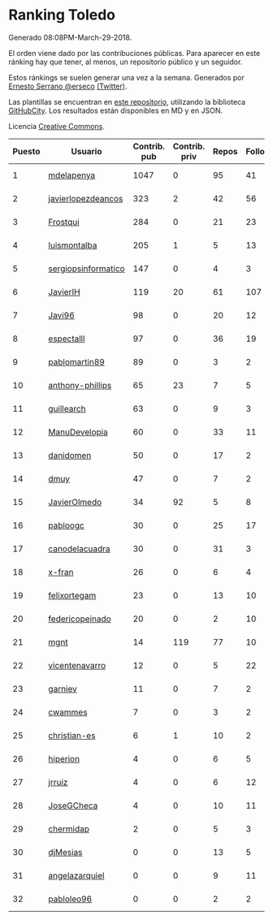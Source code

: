 # Ranking Toledo

Generado 08:08PM-March-29-2018.

El orden viene dado por las contribuciones públicas. Para aparecer en este ránking hay que tener, al menos, un repositorio público y un seguidor.

Estos ránkings se suelen generar una vez a la semana. Generados por [Ernesto Serrano @erseco](https://github.com/erseco/) [(Twitter)](https://twitter.com/erseco).

Las plantillas se encuentran en [este repositorio](https://github.com/iblancasa/GH-Spanish-Ranking), utilizando la biblioteca [GitHubCity](https://github.com/iblancasa/GitHubCity). Los resultados están disponibles en MD y en JSON.

Licencia [Creative Commons](https://creativecommons.org/licenses/by/4.0/).

| Puesto   |  Usuario  | Contrib. pub | Contrib. priv |Repos| Followers | Desde |  Avatar  |
|----------|-----------|--------------|---------------|-----|-----------|-------|----------|
|1|[mdelapenya](https://github.com/mdelapenya)|1047|0|95|41|2011-08-01|![mdelapenya](https://avatars3.githubusercontent.com/u/951580)|
|2|[javierlopezdeancos](https://github.com/javierlopezdeancos)|323|2|42|56|2011-11-17|![javierlopezdeancos](https://avatars2.githubusercontent.com/u/1202463)|
|3|[Frostqui](https://github.com/Frostqui)|284|0|21|23|2014-12-06|![Frostqui](https://avatars2.githubusercontent.com/u/10099165)|
|4|[luismontalba](https://github.com/luismontalba)|205|1|5|13|2013-11-13|![luismontalba](https://avatars3.githubusercontent.com/u/5930419)|
|5|[sergiopsinformatico](https://github.com/sergiopsinformatico)|147|0|4|3|2016-10-10|![sergiopsinformatico](https://avatars1.githubusercontent.com/u/22752242)|
|6|[JavierIH](https://github.com/JavierIH)|119|20|61|107|2013-08-03|![JavierIH](https://avatars2.githubusercontent.com/u/5154251)|
|7|[Javi96](https://github.com/Javi96)|98|0|20|12|2016-05-01|![Javi96](https://avatars2.githubusercontent.com/u/18982140)|
|8|[espectalll](https://github.com/espectalll)|97|0|36|19|2012-09-30|![espectalll](https://avatars1.githubusercontent.com/u/2456419)|
|9|[pablomartin89](https://github.com/pablomartin89)|89|0|3|2|2015-12-30|![pablomartin89](https://avatars1.githubusercontent.com/u/16488733)|
|10|[anthony-phillips](https://github.com/anthony-phillips)|65|23|7|5|2015-09-04|![anthony-phillips](https://avatars2.githubusercontent.com/u/14120390)|
|11|[guillearch](https://github.com/guillearch)|63|0|9|3|2017-03-28|![guillearch](https://avatars2.githubusercontent.com/u/26745787)|
|12|[ManuDevelopia](https://github.com/ManuDevelopia)|60|0|33|11|2008-12-28|![ManuDevelopia](https://avatars3.githubusercontent.com/u/43015)|
|13|[danidomen](https://github.com/danidomen)|50|0|17|2|2013-11-21|![danidomen](https://avatars2.githubusercontent.com/u/5998908)|
|14|[dmuy](https://github.com/dmuy)|47|0|7|2|2014-09-19|![dmuy](https://avatars0.githubusercontent.com/u/8830886)|
|15|[JavierOlmedo](https://github.com/JavierOlmedo)|34|92|5|8|2015-11-18|![JavierOlmedo](https://avatars1.githubusercontent.com/u/15904748)|
|16|[pabloogc](https://github.com/pabloogc)|30|0|25|17|2011-10-16|![pabloogc](https://avatars1.githubusercontent.com/u/1131305)|
|17|[canodelacuadra](https://github.com/canodelacuadra)|30|0|31|3|2013-07-14|![canodelacuadra](https://avatars2.githubusercontent.com/u/5006582)|
|18|[x-fran](https://github.com/x-fran)|26|0|6|4|2013-01-04|![x-fran](https://avatars2.githubusercontent.com/u/3188361)|
|19|[felixortegam](https://github.com/felixortegam)|23|0|13|10|2013-06-14|![felixortegam](https://avatars1.githubusercontent.com/u/4701534)|
|20|[federicopeinado](https://github.com/federicopeinado)|20|0|2|10|2013-11-13|![federicopeinado](https://avatars0.githubusercontent.com/u/5931002)|
|21|[mgnt](https://github.com/mgnt)|14|119|77|10|2013-03-13|![mgnt](https://avatars2.githubusercontent.com/u/3850065)|
|22|[vicentenavarro](https://github.com/vicentenavarro)|12|0|5|22|2017-02-13|![vicentenavarro](https://avatars2.githubusercontent.com/u/25737591)|
|23|[garniev](https://github.com/garniev)|11|0|7|2|2014-12-09|![garniev](https://avatars1.githubusercontent.com/u/10130200)|
|24|[cwammes](https://github.com/cwammes)|7|0|3|2|2014-03-18|![cwammes](https://avatars0.githubusercontent.com/u/6991783)|
|25|[christian-es](https://github.com/christian-es)|6|1|10|2|2014-07-12|![christian-es](https://avatars2.githubusercontent.com/u/8144580)|
|26|[hiperion](https://github.com/hiperion)|4|0|6|5|2010-08-10|![hiperion](https://avatars1.githubusercontent.com/u/360124)|
|27|[jrruiz](https://github.com/jrruiz)|4|0|6|12|2013-12-02|![jrruiz](https://avatars3.githubusercontent.com/u/6089334)|
|28|[JoseGCheca](https://github.com/JoseGCheca)|4|0|10|11|2014-02-05|![JoseGCheca](https://avatars1.githubusercontent.com/u/6599858)|
|29|[chermidap](https://github.com/chermidap)|2|0|5|3|2015-11-26|![chermidap](https://avatars0.githubusercontent.com/u/16034887)|
|30|[djMesias](https://github.com/djMesias)|0|0|13|5|2011-09-17|![djMesias](https://avatars1.githubusercontent.com/u/1057831)|
|31|[angelazarquiel](https://github.com/angelazarquiel)|0|0|9|11|2013-10-07|![angelazarquiel](https://avatars0.githubusercontent.com/u/5631864)|
|32|[pabloleo96](https://github.com/pabloleo96)|0|0|2|2|2016-03-07|![pabloleo96](https://avatars0.githubusercontent.com/u/17706718)|
